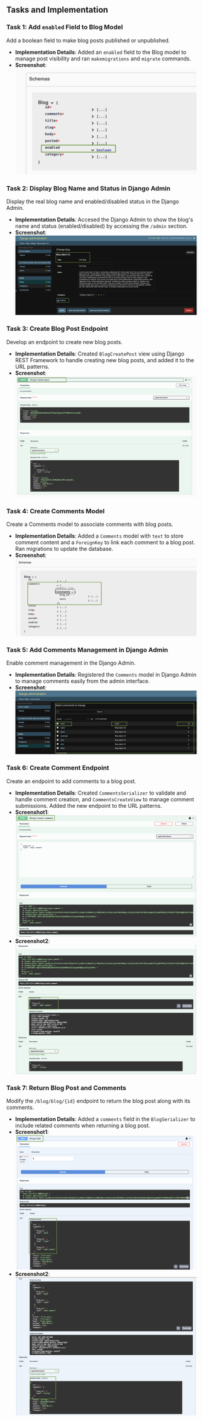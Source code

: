 ## Tasks and Implementation

### Task 1: Add `enabled` Field to Blog Model
Add a boolean field to make blog posts published or unpublished.
- **Implementation Details**: Added an `enabled` field to the Blog model to manage post visibility and ran `makemigrations` and `migrate` commands.
- **Screenshot**: ![Blog Model Enabled Field](./images/task1.png)

### Task 2: Display Blog Name and Status in Django Admin
Display the real blog name and enabled/disabled status in the Django Admin.
- **Implementation Details**: Accesed the Django Admin to show the blog's name and status (enabled/disabled) by accessing the `/admin` section.
- **Screenshot**: ![Django Admin Blog Status](./images/task2.png)

### Task 3: Create Blog Post Endpoint
Develop an endpoint to create new blog posts.
- **Implementation Details**: Created `BlogCreatePost` view using Django REST Framework to handle creating new blog posts, and added it to the URL patterns.
- **Screenshot**: ![Create Blog Post Endpoint](./images/task3.png)

### Task 4: Create Comments Model
Create a Comments model to associate comments with blog posts.
- **Implementation Details**: Added a `Comments` model with `text` to store comment content and a `ForeignKey` to link each comment to a blog post. Ran migrations to update the database.
- **Screenshot**: ![Comments Model](./images/task4.png)

### Task 5: Add Comments Management in Django Admin
Enable comment management in the Django Admin.
- **Implementation Details**: Registered the `Comments` model in Django Admin to manage comments easily from the admin interface.
- **Screenshot**: ![Comments Management in Django Admin](./images/task5.png)

### Task 6: Create Comment Endpoint
Create an endpoint to add comments to a blog post.
- **Implementation Details**: Created `CommentsSerializer` to validate and handle comment creation, and `CommentsCreateView` to manage comment submissions. Added the new endpoint to the URL patterns.
- **Screenshot1**: ![Create Comment Endpoint](./images/task6/task6_1.png)
- **Screenshot2**: ![Create Comment Endpoint](./images/task6/task6_2.png)

### Task 7: Return Blog Post and Comments
Modify the `/blog/blog/{id}` endpoint to return the blog post along with its comments.
- **Implementation Details**: Added a `comments` field in the `BlogSerializer` to include related comments when returning a blog post.
- **Screenshot1**: ![Blog Post and Comments Endpoint](./images/task7/task7_1.png)
- **Screenshot2**: ![Blog Post and Comments Endpoint](./images/task7/task7_2.png)
